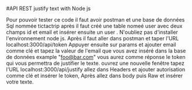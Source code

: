 #API REST justify text with Node js

Pour pouvoir tester ce code il faut avoir postman et une base de données Sql nommée tictactrip après il faut créé une table nomeé user avec deux champs id et email et insérer ensuite un user . N'oubliez pas d'installer l'environnement node js. Après il faut aller dans postman et taper l'URL localhost:3000/api/token Appuyer ensuite sur params et ajouter email comme clé et tapez la valeur de l'email que vous avez inséré dans la base de données example "foo@bar.com" vous aurez comme réponse le token qui vous permettra de justifier le texte. ouvrez une nouvelle fenêtre tapez l'URL localhost:3000/api/justify allez dans Headers et ajouter autorisation comme clé et insérer le token, Après allez dans body puis Raw et insérer votre texte.
